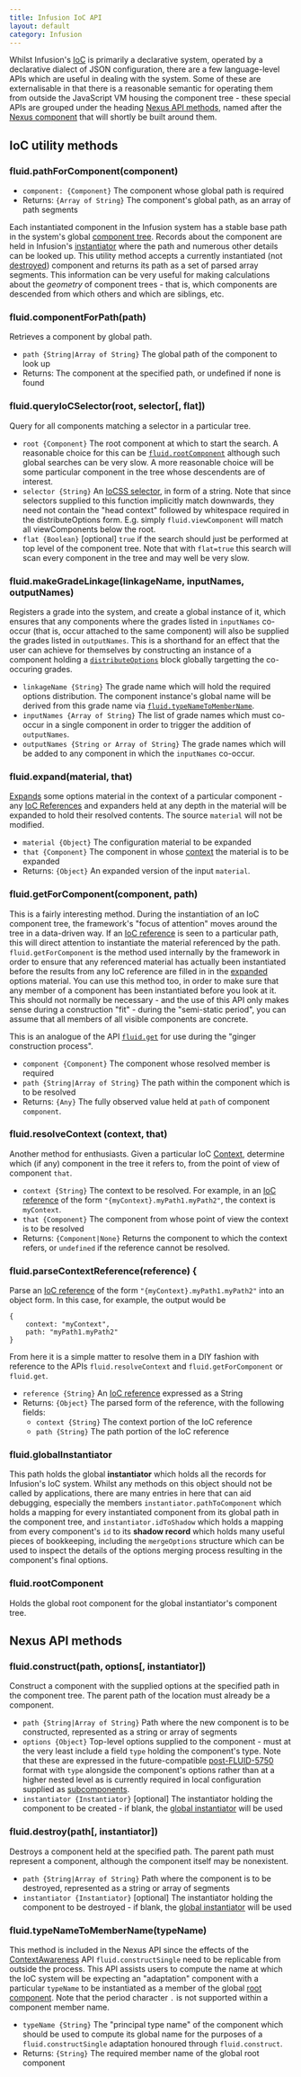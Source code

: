 ```yaml
---
title: Infusion IoC API
layout: default
category: Infusion
---
```


Whilst Infusion's [IoC](HowToUseInfusionIoC.md) is primarily a declarative system, operated by a declarative dialect of
JSON configuration, there are a few language-level APIs which are useful in dealing with the system. Some of these
are externalisable in that there is a reasonable semantic for operating them from outside the JavaScript VM housing the
component tree - these special APIs are grouped under the heading [Nexus API methods](#nexus-api-methods), named after the
[Nexus component](https://wiki.gpii.net/w/Nexus_API) that will shortly be built around them.

## IoC utility methods

### fluid.pathForComponent(component)

* `component: {Component}` The component whose global path is required
* Returns: `{Array of String}` The component's global path, as an array of path segments

Each instantiated component in the Infusion system has a stable base path in the system's global [component tree](Contexts.md).
Records about the component are held in Infusion's [instantiator](#fluidglobalinstantiator) where the path and numerous other
details can be looked up. This utility method accepts a currently instantiated (not [destroyed](CoreAPI.md#fluidisdestroyedcomponent))
component and returns its path as a set of parsed array segments. This information can be very useful for making calculations about
the _geometry_ of component trees - that is, which components are descended from which others and which are siblings, etc.

### fluid.componentForPath(path)

Retrieves a component by global path.

* `path {String|Array of String}` The global path of the component to look up
* Returns: The component at the specified path, or undefined if none is found

### fluid.queryIoCSelector(root, selector[, flat])

Query for all components matching a selector in a particular tree.

* `root {Component}` The root component at which to start the search. A reasonable choice for this can be [`fluid.rootComponent`](#fluidrootcomponent) although
  such global searches can be very slow. A more reasonable choice will be some particular component in the tree whose descendents are of interest.
* `selector {String}` An [IoCSS selector](IoCSS.md), in form of a string. Note that since selectors supplied to this function implicitly
  match downwards, they need not contain the "head context" followed by whitespace required in the distributeOptions form. E.g.
  simply `fluid.viewComponent` will match all viewComponents below the root.
* `flat {Boolean}` [optional] `true` if the search should just be performed at top level of the component tree. Note that with `flat=true` this search will scan every component in the tree and may well be very slow.

### fluid.makeGradeLinkage(linkageName, inputNames, outputNames)

Registers a grade into the system, and create a global instance of it, which ensures that any components where the grades listed in `inputNames` co-occur (that is, occur
attached to the same component) will also be supplied the grades listed in `outputNames`. This is a shorthand for an effect that the user can achieve for themselves by
constructing an instance of a component holding a [`distributeOptions`](IoCSS.md) block globally targetting the co-occuring grades.

* `linkageName {String}` The grade name which will hold the required options distribution. The component instance's global name will be derived from this grade name via [`fluid.typeNameToMemberName`](#fluidtypenametomembernametypename).
* `inputNames {Array of String}` The list of grade names which must co-occur in a single component in order to trigger the addition of `outputNames`.
* `outputNames {String or Array of String}` The grade names which will be added to any component in which the `inputNames` co-occur.

### fluid.expand(material, that)

[Expands](ExpansionOfComponentOptions.md) some options material in the context of a particular component - any [IoC References](IoCReferences.md) and expanders held at any
depth in the material will be expanded to hold their resolved contents. The source `material` will not be modified.

* `material {Object}` The configuration material to be expanded
* `that {Component}` The component in whose [context](Contexts.md) the material is to be expanded
* Returns: `{Object}` An expanded version of the input `material`.

### fluid.getForComponent(component, path)

This is a fairly interesting method. During the instantiation of an IoC component tree, the framework's "focus of attention" moves around the tree
in a data-driven way. If an [IoC reference](IoCReferences.md) is seen to a particular path, this will direct attention to instantiate the
material referenced by the path. `fluid.getForComponent` is the method used internally by the framework in order to ensure that any referenced
material has actually been instantiated before the results from any IoC reference are filled in in the [expanded](ExpansionOfComponentOptions.md)
options material. You can use this method too, in order to make sure that any member of a component has been instantiated before you look at it. This
should not normally be necessary - and the use of this API only makes sense during a construction "fit" - during the "semi-static period", you can
assume that all members of all visible components are concrete.

This is an analogue of the API [`fluid.get`](CoreAPI.md#fluidgetmodel-path) for use during the "ginger construction process".

* `component {Component}` The component whose resolved member is required
* `path {String|Array of String}` The path within the component which is to be resolved
* Returns: `{Any}` The fully observed value held at `path` of component `component`.

### fluid.resolveContext (context, that)

Another method for enthusiasts. Given a particular IoC [Context](Contexts.md), determine which (if any) component in the tree it refers to, from the point
of view of component `that`.

* `context {String}` The context to be resolved. For example, in an [IoC reference](IoCReferences.md) of the form `"{myContext}.myPath1.myPath2"`, the context is `myContext`.
* `that {Component}` The component from whose point of view the context is to be resolved
* Returns: `{Component|None}` Returns the component to which the context refers, or `undefined` if the reference cannot be resolved.

### fluid.parseContextReference(reference) {

Parse an [IoC reference](IoCReferences.md) of the form `"{myContext}.myPath1.myPath2"` into an object form. In this case, for example, the output would be

```json5
{
    context: "myContext",
    path: "myPath1.myPath2"
}
```

From here it is a simple matter to resolve them in a DIY fashion with reference to the APIs `fluid.resolveContext` and `fluid.getForComponent` or `fluid.get`.

* `reference {String}` An [IoC reference](IoCReferences.md) expressed as a String
* Returns: `{Object}` The parsed form of the reference, with the following fields:
  * `context {String}` The context portion of the IoC reference
  * `path {String}` The path portion of the IoC reference

### fluid.globalInstantiator

This path holds the global **instantiator** which holds all the records for Infusion's IoC system. Whilst any methods
on this object should not be called by applications, there are many entries in here that can aid debugging, especially
the members `instantiator.pathToComponent` which holds a mapping for every instantiated component from its global path
in the component tree, and `instantiator.idToShadow` which holds a mapping from every component's `id` to its **shadow record**
which holds many useful pieces of bookkeeping, including the `mergeOptions` structure which can be used to inspect the details
of the options merging process resulting in the component's final options.

### fluid.rootComponent

Holds the global root component for the global instantiator's component tree.

## Nexus API methods

### fluid.construct(path, options[, instantiator])

Construct a component with the supplied options at the specified path in the component tree. The parent path of the location must already be a component.

* `path {String|Array of String}` Path where the new component is to be constructed, represented as a string or array of segments
* `options {Object}` Top-level options supplied to the component - must at the very least include a field `type` holding the component's type. Note that these are expressed
  in the future-compatible [post-FLUID-5750](https://issues.fluidproject.org/browse/FLUID-5750) format with `type` alongside the component's options rather than at
  a higher nested level as is currently required in local configuration supplied as [subcomponents](SubcomponentDeclaration.md).
* `instantiator {Instantiator}` [optional] The instantiator holding the component to be created - if blank, the [global instantiator](#fluidglobalinstantiator) will be used

### fluid.destroy(path[, instantiator])

Destroys a component held at the specified path. The parent path must represent a component, although the component itself may be nonexistent.

* `path {String|Array of String}` Path where the component is to be destroyed, represented as a string or array of segments
* `instantiator {Instantiator}` [optional] The instantiator holding the component to be destroyed - if blank, the [global instantiator](#fluidglobalinstantiator) will be used

### fluid.typeNameToMemberName(typeName)

This method is included in the Nexus API since the effects of the [ContextAwareness](ContextAwareness.md) API `fluid.constructSingle` need to be replicable
from outside the process. This API assists users to compute the name at which the IoC system will be expecting an "adaptation" component with a particular
`typeName` to be instantiated as a member of the global [root component](#fluidrootcomponent). Note that the period character `.` is not supported within a
component member name.

* `typeName {String}` The "principal type name" of the component which should be used to compute its global name for the purposes of a `fluid.constructSingle` adaptation
  honoured through `fluid.construct`.
* Returns: `{String}` The required member name of the global root component
